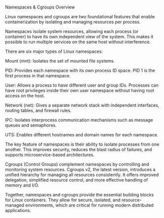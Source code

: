 Namespaces & Cgroups Overview

Linux namespaces and cgroups are two foundational features that enable containerization by isolating and managing resources per process.

Namespaces isolate system resources, allowing each process (or container) to have its own independent view of the system. This makes it possible to run multiple services on the same host without interference.

There are six major types of Linux namespaces:

Mount (mnt): Isolates the set of mounted file systems.

PID: Provides each namespace with its own process ID space. PID 1 is the first process in that namespace.

User: Allows a process to have different user and group IDs. Processes can have root privileges inside their own user namespace without having root access on the host.

Network (net): Gives a separate network stack with independent interfaces, routing tables, and firewall rules.

IPC: Isolates interprocess communication mechanisms such as message queues and semaphores.

UTS: Enables different hostnames and domain names for each namespace.

The key feature of namespaces is their ability to isolate processes from one another. This improves security, reduces the blast radius of failures, and supports microservice-based architectures.

Cgroups (Control Groups) complement namespaces by controlling and monitoring system resources. Cgroups v2, the latest version, introduces a unified hierarchy for managing all resources consistently. It offers improved delegation, simplified resource control, and more effective handling of memory and I/O.

Together, namespaces and cgroups provide the essential building blocks for Linux containers. They allow for secure, isolated, and resource-managed environments, which are critical for running modern distributed applications.